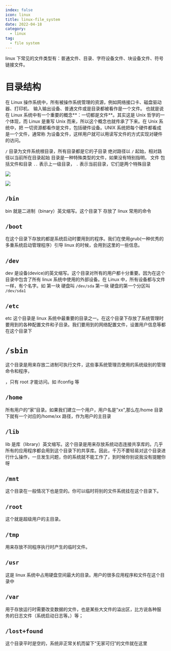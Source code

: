 ```yaml
---
index: false
icon: linux
title: linux-file_system
date: 2022-04-18
category:
  - linux
tag:
  - file system
---
```


linux 下常见的文件类型有：普通文件、目录、字符设备文件、块设备文件、符号链接文件。


# 目录结构

在 Linux 操作系统中，所有被操作系统管理的资源，例如网络接口卡、磁盘驱动器、打印机、 输入输出设备、普通文件或是目录都被看作是一个文件。 也就是说在 Linux 系统中有一个重要的概念**：一切都是文件**。其实这是 Unix 哲学的一 个体现，而 Linux 是重写 Unix 而来，所以这个概念也就传承了下来。在 Unix 系统中，把 一切资源都看作是文件，包括硬件设备。UNIX 系统把每个硬件都看成是一个文件，通常称 为设备文件，这样用户就可以用读写文件的方式实现对硬件的访问。



`/` 目录为文件系统根目录，所有目录都是它的子目录 绝对路径以 `/` 起始，相对路径以当前所在目录起始 目录是一种特殊类型的文件，如果没有特别指明， 文件 包括文件和目录 `..` 表示上一级目录， `.` 表示当前目录，它们是两个特殊目录



 ![](https://cdn.jsdelivr.net/gh/vinloong/imgchr@latest/notes/img/202201191054744.png)



 ![](https://cdn.jsdelivr.net/gh/vinloong/imgchr@latest/notes/img/202201191054237.png)



## `/bin`

bin 就是二进制（binary）英文缩写。这个目录下 存放了 linux 常用的命令

## `/boot`

在这个目录下存放的都是系统启动时要用到的程序。我们在使用grub(一种优秀的多重系统启动管理程序）引导 linux 的时候，会用到这里的一些信息。

## `/dev`
 dev 是设备(device)的英文缩写。这个目录对所有的用户都十分重要。因为在这个目录中包含了所有 linux 系统中使用的外部设备。在 Linux 中，所有设备都与文件一样，有个名字。如 
 第一块 硬盘叫 `/dev/sda` 
 第一块 硬盘的第一个分区叫 `/dev/sda1` 

## `/etc`
 etc 这个目录是 linux 系统中最重要的目录之一。在这个目录下存放了系统管理时要用到的各种配置文件和子目录。我们要用到的网络配置文件，设置用户信息等都在这个目录下

# `/sbin`
 这个目录是用来存放二进制可执行文件，这些事系统管理员使用的系统级别的管理命令和程序，

，只有 root 才能访问。如 ifconfig 等

##  `/home`
 所有用户的“家”目录。如果我们建立一个用户，用户名是"xx",那么在/home 目录下就有一个对应的/home/xx 路径，作为用户的主目录

## `/lib`
 lib 是库（library）英文缩写。这个目录是用来存放系统动态连接共享库的。几乎所有的应用程序都会用到这个目录下的共享库。因此，千万不要轻易对这个目录进行什么操作，一旦发生问题，你的系统就不能工作了，到时候你别说我没有提醒你呀

## `/mnt`
 这个目录在一般情况下也是空的。你可以临时将别的文件系统挂在这个目录下。 
## `/root`
 这个就是超级用户的主目录。 
## `/tmp`
 用来存放不同程序执行时产生的临时文件。 
## `/usr`
 这是 linux 系统中占用硬盘空间最大的目录。用户的很多应用程序和文件在这个目录中

## `/var`

用于存放运行时需要改变数据的文件，也是某些大文件的溢出区，比方说各种服 务的日志文件（系统启动日志等。）等；

## `/lost+found`

这个目录平时是空的，系统非正常关机而留下“无家可归”的文件就在这里














